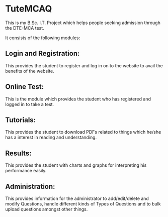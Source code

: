 # TuteMCAQ
This is my B.Sc. I.T. 
Project which 
helps people seeking 
admission through the
 DTE-MCA test.

It consists of the following modules:

## Login and Registration:
This provides the student to register and log in on to the website 
to avail the benefits of the website.
 
## Online Test:
This is the module which provides the
student who has registered and logged in to take a test.

## Tutorials:
This provides the student to download PDFs related to things which he/she has a interest in reading and understanding. 

## Results:
This provides the student with charts and graphs for interpreting his performance easily.

## Administration:
This provides information for the administrator to add/edit/delete and modify Questions, handle different kinds of Types of Questions and to bulk upload questions amongst other things. 
